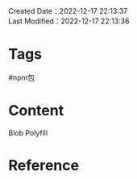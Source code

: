Created Date：2022-12-17 22:13:37  
Last Modified：2022-12-17 22:13:36

# Tags

#npm包

# Content

Blob Polyfill

# Reference
